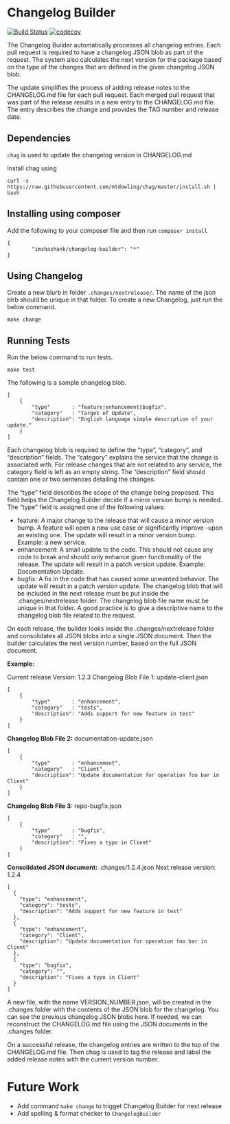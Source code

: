 # Changelog Builder

[![Build Status](https://img.shields.io/travis/imshashank/ChangelogBuilder.svg?style=flat)](https://travis-ci.org/imshashank/ChangelogBuilder)
[![codecov](https://codecov.io/gh/imshashank/ChangelogBuilder/branch/master/graph/badge.svg)](https://codecov.io/gh/imshashank/ChangelogBuilder)

The Changelog Builder automatically processes all changelog entries. Each pull request is required to have a changelog JSON blob as part of the request. The system also calculates the next version for the package based on the type of the changes that are defined in the given changelog JSON blob.

The update simplifies the process of adding release notes to the CHANGELOG.md file for each pull request. Each merged pull request that was part of the release results in a new entry to the CHANGELOG.md file. The entry describes the change and provides the TAG number and release date.

## Dependencies

`chag` is used to update the changelog version in CHANGELOG.md

Install chag using

```
curl -s https://raw.githubusercontent.com/mtdowling/chag/master/install.sh | bash

```
        

## Installing using composer

Add the following to your composer file and then run `composer install`

```
{
        "imshashank/changelog-builder": "*"
}
```

## Using Changelog

Create a new blurb in folder `.changes/nextrelease/`. The name of the json blrb should be unique in that folder.
To create a new Changelog, just run the below command.

```
make change
```

## Running Tests

Run the below command to run tests.

```
make test
```
The following is a sample changelog blob.

    [
        {
            "type"       : "feature|enhancement|bugfix",
            "category"   : "Target of Update",
            "description": "English language simple description of your update."
        }
    ]

Each changelog blob is required to define the “type”, “category”, and “description” fields. The “category” explains the service that the change is associated with. For release changes that are not related to any service, the category field is left as an empty string. The “description” field should contain one or two sentences detailing the changes.

The “type” field describes the scope of the change being proposed. This field helps the Changelog Builder decide if a minor version bump is needed. The “type” field is assigned one of the following values:

- feature: A major change to the release that will cause a minor version bump. A feature will open a new use case or significantly improve -upon an existing one. The update will result in a minor version bump. Example: a new service.
- enhancement: A small update to the code. This should not cause any code to break and should only enhance given functionality of the release. The update will result in a patch version update. Example: Documentation Update.
- bugfix: A fix in the code that has caused some unwanted behavior. The update will result in a patch version update.
The changelog blob that will be included in the next release must be put inside the .changes/nextrelease folder. The changelog blob file name must be unique in that folder. A good practice is to give a descriptive name to the changelog blob file related to the request.

On each release, the builder looks inside the .changes/nextrelease folder and consolidates all JSON blobs into a single JSON document. Then the builder calculates the next version number, based on the full JSON document.

**Example:**

Current release Version: 1.2.3
Changelog Blob File 1: update-client.json

    [
        {
            "type"       : "enhancement",
            "category"   : "tests",
            "description": "Adds support for new feature in test"
        }
    ]

**Changelog Blob File 2:** documentation-update.json

    [
        {
            "type"       : "enhancement",
            "category"   : "Client",
            "description": "Update documentation for operation foo bar in Client"
        }
    ]

**Changelog Blob File 3:** repo-bugfix.json

    [
        {
            "type"       : "bugfix",
            "category"   : "",
            "description": "Fixes a typo in Client"
        }
    ]

**Consolidated JSON document:** .changes/1.2.4.json
Next release version: 1.2.4

    [
      {
        "type": "enhancement",
        "category": "tests",
        "description": "Adds support for new feature in test"
      },
      {
        "type": "enhancement",
        "category": "Client",
        "description": "Update documentation for operation foo bar in Client"
      },
      {
        "type": "bugfix",
        "category": "",
        "description": "Fixes a typo in Client"
      }
    ]

A new file, with the name VERSION_NUMBER.json, will be created in the .changes folder with the contents of the JSON blob for the changelog. You can see the previous changelog JSON blobs here. If needed, we can reconstruct the CHANGELOG.md file using the JSON documents in the .changes folder.

On a successful release, the changelog entries are written to the top of the CHANGELOG.md file. Then chag is used to tag the release and label the added release notes with the current version number.

# Future Work
- Add command `make change` to trigget Changelog Builder for next release
- Add spelling & format checker to `ChangelogBuilder`
